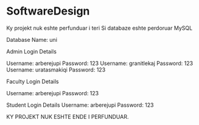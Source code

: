 # SoftwareDesign

Ky projekt nuk eshte perfunduar i teri
Si databaze eshte perdoruar MySQL

Database Name: uni

Admin Login Details

Username: arberejupi
Password: 123
Username: granitlekaj
Password: 123
Username: uratasmakiqi
Password: 123

Faculty Login Details

Username: arberejupi
Password: 123


Student Login Details
Username: arberejupi
Password: 123

KY PROJEKT NUK ESHTE ENDE I PERFUNDUAR.
